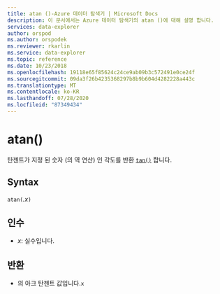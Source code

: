 ```yaml
---
title: atan ()-Azure 데이터 탐색기 | Microsoft Docs
description: 이 문서에서는 Azure 데이터 탐색기의 atan ()에 대해 설명 합니다.
services: data-explorer
author: orspod
ms.author: orspodek
ms.reviewer: rkarlin
ms.service: data-explorer
ms.topic: reference
ms.date: 10/23/2018
ms.openlocfilehash: 19118e65f85624c24ce9ab09b3c572491e0ce24f
ms.sourcegitcommit: 09da3f26b4235368297b8b9b604d4282228a443c
ms.translationtype: MT
ms.contentlocale: ko-KR
ms.lasthandoff: 07/28/2020
ms.locfileid: "87349434"
---
```

# <a name="atan"></a>atan()

탄젠트가 지정 된 숫자 (의 역 연산) 인 각도를 반환 [`tan()`](tanfunction.md) 합니다.

## <a name="syntax"></a>Syntax

`atan(`*.x*`)`

## <a name="arguments"></a>인수

* *x*: 실수입니다.

## <a name="returns"></a>반환

* 의 아크 탄젠트 값입니다.`x`